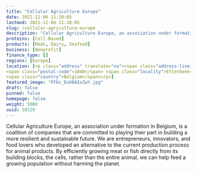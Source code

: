 ```yaml
---
title: "Cellular Agriculture Europe"
date: 2021-12-06 11:10:05
lastmod: 2021-12-06 11:10:05
slug: /cellular-agriculture-europe
description: "Cellular Agriculture Europe, an association under formation in Belgium, is a coalition of companies that are committed to playing their part in building a more resilient and sustainable future. We are entrepreneurs, innovators, and food lovers who developed an alternative to the current production process for animal products. By efficiently growing meat or fish directly from its building blocks, the cells, rather than the entire animal, we can help feed a growing population without harming the planet."
proteins: [Cell-Based]
products: [Meat, Dairy, Seafood]
business: [Nonprofit]
finance_type: []
regions: [Europe]
location: [<p class="address" translate="no"><span class="address-line1">Avenue de Tervueren 13A</span><br>
<span class="postal-code">1040</span> <span class="locality">Etterbeek</span><br>
<span class="country">Belgium</span></p>]
featured_image: "FF6c_EoX0AIoZwY.jpg"
draft: false
pinned: false
homepage: false
weight: 5000
uuid: 10129
---
```

<p>Cellular Agriculture Europe, an association under formation in Belgium, is a coalition of companies that are committed to playing their part in building a more resilient and sustainable future. We are entrepreneurs, innovators, and food lovers who developed an alternative to the current production process for animal products. By efficiently growing meat or fish directly from its building blocks, the cells, rather than the entire animal, we can help feed a growing population without harming the planet.</p>
